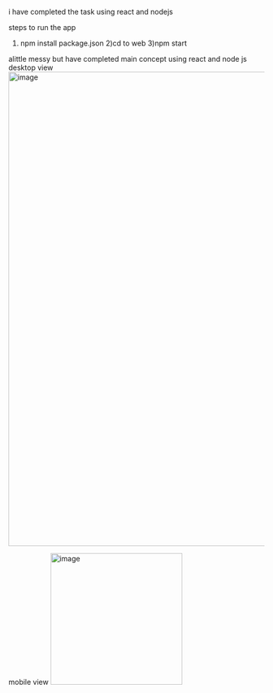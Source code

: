 i have completed the task using react and nodejs

steps to run the app
1) npm install package.json
2)cd to web
3)npm start

alittle messy but have completed main concept using react and node js 
desktop view
<img width="934" alt="image" src="https://user-images.githubusercontent.com/71312490/220557936-e6549124-61f2-4755-9f42-23e4f4051e7a.png">

 mobile view
 <img width="259" alt="image" src="https://user-images.githubusercontent.com/71312490/220558057-594086b7-733b-421a-a069-d100059d7f7c.png">
